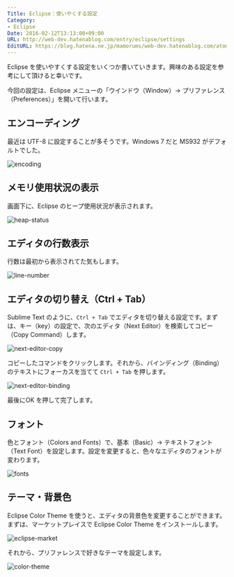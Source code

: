 ```yaml
---
Title: Eclipse：使いやくする設定
Category:
- Eclipse
Date: 2016-02-12T13:13:00+09:00
URL: http://web-dev.hatenablog.com/entry/eclipse/settings
EditURL: https://blog.hatena.ne.jp/mamorums/web-dev.hatenablog.com/atom/entry/10328749687179020635
---
```


Eclipse を使いやすくする設定をいくつか書いていきます。興味のある設定を参考にして頂けると幸いです。

今回の設定は、Eclipse メニューの「ウインドウ（Window）→ プリファレンス（Preferences）」を開いて行います。


## エンコーディング
最近は UTF-8 に設定することが多そうです。Windows 7 だと MS932 がデフォルトでした。

![encoding](http://cdn-ak.f.st-hatena.com/images/fotolife/m/mamorums/20160814/20160814092755.png)


## メモリ使用状況の表示
画面下に、Eclipse のヒープ使用状況が表示されます。

![heap-status](http://cdn-ak.f.st-hatena.com/images/fotolife/m/mamorums/20160814/20160814092756.png)


## エディタの行数表示
行数は最初から表示されてた気もします。

![line-number](http://cdn-ak.f.st-hatena.com/images/fotolife/m/mamorums/20160814/20160814092757.png)


## エディタの切り替え（Ctrl + Tab）
Sublime Text のように、`Ctrl + Tab` でエディタを切り替える設定です。まずは、キー（key）の設定で、次のエディタ（Next Editor）を検索してコピー（Copy Command）します。

![next-editor-copy](http://cdn-ak.f.st-hatena.com/images/fotolife/m/mamorums/20160814/20160814092758.png)

コピーしたコマンドをクリックします。それから、バインディング（Binding）のテキストにフォーカスを当てて `Ctrl + Tab` を押します。

![next-editor-binding](http://cdn-ak.f.st-hatena.com/images/fotolife/m/mamorums/20160814/20160814092759.png)

最後にOK を押して完了します。


## フォント
色とフォント（Colors and Fonts）で、基本（Basic）→ テキストフォント（Text Font）を設定します。設定を変更すると、色々なエディタのフォントが変わります。

![fonts](http://cdn-ak.f.st-hatena.com/images/fotolife/m/mamorums/20160814/20160814092800.png)


## テーマ・背景色
Eclipse Color Theme を使うと、エディタの背景色を変更することができます。まずは、マーケットプレイスで Eclipse Color Theme をインストールします。

![eclipse-market](http://cdn-ak.f.st-hatena.com/images/fotolife/m/mamorums/20160814/20160814092801.png)

それから、プリファレンスで好きなテーマを設定します。

![color-theme](http://cdn-ak.f.st-hatena.com/images/fotolife/m/mamorums/20160814/20160814092802.png)
